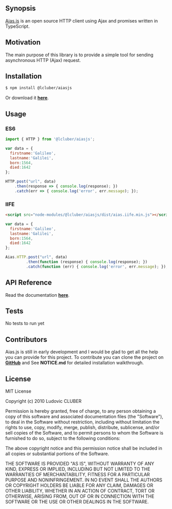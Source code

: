 ## Synopsis

[Aias.js](http://aiasjs.lcluber.com) is an open source HTTP client using Ajax and promises written in TypeScript.

## Motivation

The main purpose of this library is to provide a simple tool for sending asynchronous HTTP (Ajax) request.

## Installation

```bash
$ npm install @lcluber/aiasjs
```
Or download it **[here](http://aiasjs.lcluber.com/#download)**.

## Usage

### ES6

```javascript
import { HTTP } from '@lcluber/aiasjs';

var data = {
  firstname:'Galileo',
  lastname:'Galilei',
  born:1564,
  died:1642
};

HTTP.post("url", data)
    .then(response => { console.log(response); })
    .catch(err => { console.log('error', err.message); });
```

### IIFE

```html
<script src="node-modules/@lcluber/aiasjs/dist/aias.iife.min.js"></script>
```

```javascript
var data = {
  firstname:'Galileo',
  lastname:'Galilei',
  born:1564,
  died:1642
};

Aias.HTTP.post("url", data)
         .then(function (response) { console.log(response); })
         .catch(function (err) { console.log('error', err.message); });
```

## API Reference

Read the documentation **[here](http://aiasjs.lcluber.com/doc/)**.

## Tests

No tests to run yet

## Contributors

Aias.js is still in early development and I would be glad to get all the help you can provide for this project.
To contribute you can clone the project on **[GitHub](https://github.com/LCluber/Aias.js)** and See **NOTICE.md** for detailed installation walkthrough.

## License

MIT License

Copyright (c) 2010 Ludovic CLUBER

Permission is hereby granted, free of charge, to any person obtaining a copy
of this software and associated documentation files (the "Software"), to deal
in the Software without restriction, including without limitation the rights
to use, copy, modify, merge, publish, distribute, sublicense, and/or sell
copies of the Software, and to permit persons to whom the Software is
furnished to do so, subject to the following conditions:

The above copyright notice and this permission notice shall be included in all
copies or substantial portions of the Software.

THE SOFTWARE IS PROVIDED "AS IS", WITHOUT WARRANTY OF ANY KIND, EXPRESS OR
IMPLIED, INCLUDING BUT NOT LIMITED TO THE WARRANTIES OF MERCHANTABILITY,
FITNESS FOR A PARTICULAR PURPOSE AND NONINFRINGEMENT. IN NO EVENT SHALL THE
AUTHORS OR COPYRIGHT HOLDERS BE LIABLE FOR ANY CLAIM, DAMAGES OR OTHER
LIABILITY, WHETHER IN AN ACTION OF CONTRACT, TORT OR OTHERWISE, ARISING FROM,
OUT OF OR IN CONNECTION WITH THE SOFTWARE OR THE USE OR OTHER DEALINGS IN THE
SOFTWARE.
